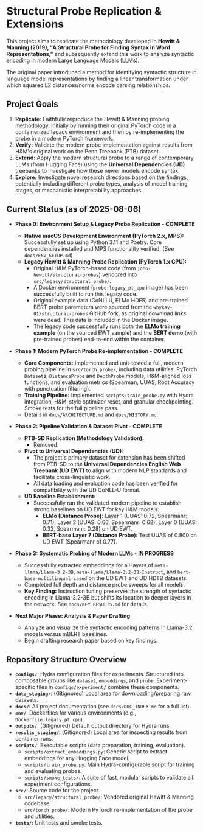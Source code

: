 # Structural Probe Replication & Extensions

This project aims to replicate the methodology developed in **Hewitt & Manning (2019), "A Structural Probe for Finding Syntax in Word Representations,"** and subsequently extend this work to analyze syntactic encoding in modern Large Language Models (LLMs).

The original paper introduced a method for identifying syntactic structure in language model representations by finding a linear transformation under which squared L2 distances/norms encode parsing relationships.

## Project Goals

1.  **Replicate:** Faithfully reproduce the Hewitt & Manning probing methodology, initially by running their original PyTorch code in a containerized legacy environment and then by re-implementing the probe in a modern PyTorch framework.
2.  **Verify:** Validate the modern probe implementation against results from H&M's original work on the Penn Treebank (PTB) dataset.
3.  **Extend:** Apply the modern structural probe to a range of contemporary LLMs (from Hugging Face) using the **Universal Dependencies (UD)** treebanks to investigate how these newer models encode syntax.
4.  **Explore:** Investigate novel research directions based on the findings, potentially including different probe types, analysis of model training stages, or mechanistic interpretability approaches.

## Current Status (as of 2025-08-06)

*   **Phase 0: Environment Setup & Legacy Probe Replication - COMPLETE**
    *   **Native macOS Development Environment (PyTorch 2.x, MPS):** Successfully set up using Python 3.11 and Poetry. Core dependencies installed and MPS functionality verified. (See `docs/ENV_SETUP.md`)
    *   **Legacy Hewitt & Manning Probe Replication (PyTorch 1.x CPU):**
        *   Original H&M PyTorch-based code (from `john-hewitt/structural-probes`) vendored into `src/legacy/structural_probe/`.
        *   A Docker environment (`probe:legacy_pt_cpu` image) has been successfully built to run this legacy code.
        *   Original example data (CoNLLU, ELMo HDF5) and pre-trained BERT probe parameters were sourced from the `whykay-01/structural-probes` GitHub fork, as original download links were dead. This data is included in the Docker image.
        *   The legacy code successfully runs both the **ELMo training example** (on the sourced EWT sample) and the **BERT demo** (with pre-trained probes) end-to-end within the container.

*   **Phase 1: Modern PyTorch Probe Re-implementation - COMPLETE**
    *   **Core Components:** Implemented and unit-tested a full, modern probing pipeline in `src/torch_probe/`, including data utilities, PyTorch `Dataset`s, `DistanceProbe` and `DepthProbe` models, H&M-aligned loss functions, and evaluation metrics (Spearman, UUAS, Root Accuracy with punctuation filtering).
    *   **Training Pipeline:** Implemented `scripts/train_probe.py` with Hydra integration, H&M-style optimizer reset, and granular checkpointing. Smoke tests for the full pipeline pass.
    *   Details in `docs/ARCHITECTURE.md` and `docs/HISTORY.md`.

*   **Phase 2: Pipeline Validation & Dataset Pivot - COMPLETE** 

    *   **PTB-SD Replication (Methodology Validation):**
        *   Removed.
    *   **Pivot to Universal Dependencies (UD):**
        *   The project's primary dataset for extension has been shifted from PTB-SD to the **Universal Dependencies English Web Treebank (UD EWT)** to align with modern NLP standards and facilitate cross-linguistic work.
        *   All data loading and evaluation code has been verified for compatibility with the UD CoNLL-U format.
    *   **UD Baseline Establishment:**
        *   Successfully ran the validated modern pipeline to establish strong baselines on UD EWT for key H&M models:
            *   **ELMo (Distance Probe):** Layer 1 (UUAS: 0.72, Spearmanr: 0.71), Layer 2 (UUAS: 0.66, Spearmanr: 0.68), Layer 0 (UUAS: 0.32, Spearmanr: 0.28) on UD EWT.
            *   **BERT-base Layer 7 (Distance Probe):** Test UUAS of 0.800 on UD EWT (Spearmanr of 0.77).

*   **Phase 3: Systematic Probing of Modern LLMs - IN PROGRESS**
    *   Successfully extracted embeddings for all layers of `meta-llama/Llama-3.2-3B`, `meta-llama/Llama-3.2-3B-Instruct`, and `bert-base-multilingual-cased` on the UD EWT and UD HDTB datasets.
    *   Completed full depth and distance probe sweeps for all models.
    *   **Key Finding:** Instruction tuning preserves the strength of syntactic encoding in Llama-3.2-3B but shifts its location to deeper layers in the network. See `docs/KEY_RESULTS.md` for details.
*   **Next Major Phase: Analysis & Paper Drafting**
    *   Analyze and visualize the syntactic encoding patterns in Llama-3.2 models versus mBERT baselines.
    *   Begin drafting research paper based on key findings.

## Repository Structure Overview

*   **`configs/`**: Hydra configuration files for experiments. Structured into composable groups like `dataset`, `embeddings`, and `probe`. Experiment-specific files in `configs/experiment/` combine these components.
*   **`data_staging/`**: (Gitignored) Local area for downloading/preparing raw datasets.
*   **`docs/`**: All project documentation (see `docs/DOC_INDEX.md` for a full list).
*   **`env/`**: Dockerfiles for various environments (e.g., `Dockerfile.legacy_pt_cpu`).
*   **`outputs/`**: (Gitignored) Default output directory for Hydra runs.
*   **`results_staging/`**: (Gitignored) Local area for inspecting results from container runs.
*   **`scripts/`**: Executable scripts (data preparation, training, evaluation).
    *   `scripts/extract_embeddings.py`: Generic script to extract embeddings for any Hugging Face model.
    *   `scripts/train_probe.py`: Main Hydra-configurable script for training and evaluating probes.
    *   `scripts/smoke_tests/`: A suite of fast, modular scripts to validate all experiment configurations.
*   **`src/`**: Source code for the project.
    *   `src/legacy/structural_probe/`: Vendored original Hewitt & Manning codebase.
    *   `src/torch_probe/`: Modern PyTorch re-implementation of the probe and utilities.
*   **`tests/`**: Unit tests and smoke tests.